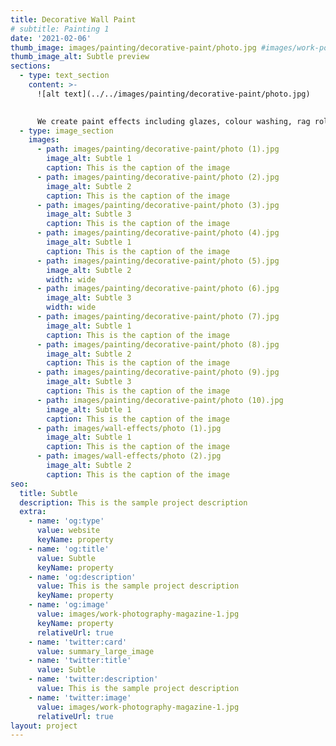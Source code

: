 ```yaml
---
title: Decorative Wall Paint
# subtitle: Painting 1
date: '2021-02-06'
thumb_image: images/painting/decorative-paint/photo.jpg #images/work-poster-1-thumb.jpg
thumb_image_alt: Subtle preview
sections: 
  - type: text_section
    content: >-
      ![alt text](../../images/painting/decorative-paint/photo.jpg)

      
      We create paint effects including glazes, colour washing, rag rolling, stippling and stencilling to add depth and texture to walls in your home.
  - type: image_section
    images: 
      - path: images/painting/decorative-paint/photo (1).jpg
        image_alt: Subtle 1
        caption: This is the caption of the image
      - path: images/painting/decorative-paint/photo (2).jpg
        image_alt: Subtle 2
        caption: This is the caption of the image
      - path: images/painting/decorative-paint/photo (3).jpg
        image_alt: Subtle 3
        caption: This is the caption of the image
      - path: images/painting/decorative-paint/photo (4).jpg
        image_alt: Subtle 1
        caption: This is the caption of the image
      - path: images/painting/decorative-paint/photo (5).jpg
        image_alt: Subtle 2
        width: wide
      - path: images/painting/decorative-paint/photo (6).jpg
        image_alt: Subtle 3
        width: wide
      - path: images/painting/decorative-paint/photo (7).jpg
        image_alt: Subtle 1
        caption: This is the caption of the image
      - path: images/painting/decorative-paint/photo (8).jpg
        image_alt: Subtle 2
        caption: This is the caption of the image
      - path: images/painting/decorative-paint/photo (9).jpg
        image_alt: Subtle 3
        caption: This is the caption of the image
      - path: images/painting/decorative-paint/photo (10).jpg
        image_alt: Subtle 1
        caption: This is the caption of the image
      - path: images/wall-effects/photo (1).jpg
        image_alt: Subtle 1
        caption: This is the caption of the image
      - path: images/wall-effects/photo (2).jpg
        image_alt: Subtle 2
        caption: This is the caption of the image
seo:
  title: Subtle
  description: This is the sample project description
  extra:
    - name: 'og:type'
      value: website
      keyName: property
    - name: 'og:title'
      value: Subtle
      keyName: property
    - name: 'og:description'
      value: This is the sample project description
      keyName: property
    - name: 'og:image'
      value: images/work-photography-magazine-1.jpg
      keyName: property
      relativeUrl: true
    - name: 'twitter:card'
      value: summary_large_image
    - name: 'twitter:title'
      value: Subtle
    - name: 'twitter:description'
      value: This is the sample project description
    - name: 'twitter:image'
      value: images/work-photography-magazine-1.jpg
      relativeUrl: true
layout: project
---
```


